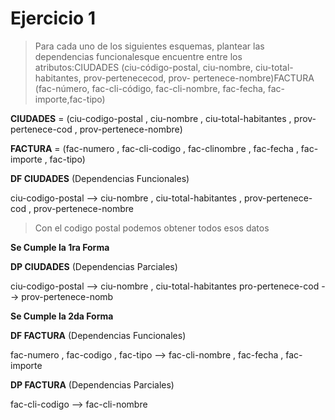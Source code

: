 # Ejercicio 1 
> Para cada uno de los siguientes esquemas, plantear las dependencias funcionalesque encuentre entre los atributos:CIUDADES (ciu-código-postal, ciu-nombre, ciu-total-habitantes, prov-pertenececod, prov- pertenece-nombre)FACTURA (fac-número, fac-cli-código, fac-cli-nombre, fac-fecha, fac-importe,fac-tipo)

**CIUDADES** = (ciu-codigo-postal , ciu-nombre , ciu-total-habitantes , prov-pertenece-cod , prov-pertenece-nombre)

**FACTURA** = (fac-numero , fac-cli-codigo , fac-clinombre , fac-fecha , fac-importe , fac-tipo)

**DF CIUDADES** (Dependencias Funcionales)

ciu-codigo-postal --> ciu-nombre , ciu-total-habitantes , prov-pertenece-cod , prov-pertenece-nombre

> Con el codigo postal podemos obtener todos esos datos

**Se Cumple la 1ra Forma**

**DP CIUDADES** (Dependencias Parciales)

ciu-codigo-postal --> ciu-nombre , ciu-total-habitantes
pro-pertenece-cod --> prov-pertenece-nomb

**Se Cumple la 2da Forma**

**DF FACTURA** (Dependencias Funcionales)

fac-numero , fac-codigo , fac-tipo --> fac-cli-nombre , fac-fecha , fac-importe

**DP FACTURA** (Dependencias Parciales)

fac-cli-codigo --> fac-cli-nombre



